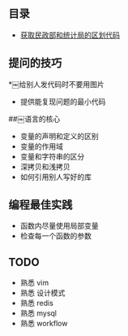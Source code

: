 
## 目录
* [获取民政部和统计局的区划代码](./python/region-china)

## 提问的技巧
*￼给别人发代码时不要用图片
* 提供能复现问题的最小代码

##￼语言的核心
* 变量的声明和定义的区别
* 变量的作用域
* 变量和字符串的区分
* 深拷贝和浅拷贝
* 如何引用别人写好的库

## 编程最佳实践
* 函数内尽量使用局部变量
* 检查每一个函数的参数

## TODO
* 熟悉 vim
* 熟悉 设计模式
* 熟悉 redis
* 熟悉 mysql
* 熟悉 workflow


